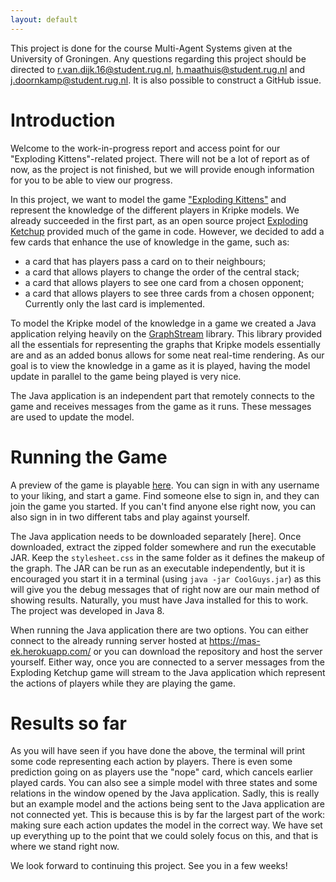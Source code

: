```yaml
---
layout: default
---
```


This project is done for the course Multi-Agent Systems given at the University of Groningen. Any questions regarding this project should be directed to r.van.dijk.16@student.rug.nl, h.maathuis@student.rug.nl and j.doornkamp@student.rug.nl. It is also possible to construct a GitHub issue.

# [](#header-1)Introduction
Welcome to the work-in-progress report and access point for our "Exploding Kittens"-related project. There will not be a lot of report as of now, as the project is not finished, but we will provide enough information for you to be able to view our progress.

In this project, we want to model the game ["Exploding Kittens"](https://www.explodingkittens.com/) and represent the knowledge of the different players in Kripke models. We already succeeded in the first part, as an open source project [Exploding Ketchup](https://github.com/Mikunj/Exploding-Ketchup) provided much of the game in code. However, we decided to add a few cards that enhance the use of knowledge in the game, such as:
* a card that has players pass a card on to their neighbours;
* a card that allows players to change the order of the central stack;
* a card that allows players to see one card from a chosen opponent;
* a card that allows players to see three cards from a chosen opponent;
Currently only the last card is implemented.

To model the Kripke model of the knowledge in a game we created a Java application relying heavily on the [GraphStream](http://graphstream-project.org/) library. This library provided all the essentials for representing the graphs that Kripke models essentially are and as an added bonus allows for some neat real-time rendering. As our goal is to view the knowledge in a game as it is played, having the model update in parallel to the game being played is very nice.

The Java application is an independent part that remotely connects to the game and receives messages from the game as it runs. These messages are used to update the model.

# [](#header-2)Running the Game
A preview of the game is playable [here](https://mas-ek.herokuapp.com/). You can sign in with any username to your liking, and start a game. Find someone else to sign in, and they can join the game you started. If you can't find anyone else right now, you can also sign in in two different tabs and play against yourself.

The Java application needs to be downloaded separately [here]. Once downloaded, extract the zipped folder somewhere and run the executable JAR. Keep the `stylesheet.css` in the same folder as it defines the makeup of the graph. The JAR can be run as an executable independently, but it is encouraged you start it in a terminal (using `java -jar CoolGuys.jar`) as this will give you the debug messages that of right now are our main method of showing results. Naturally, you must have Java installed for this to work. The project was developed in Java 8.

When running the Java application there are two options. You can either connect to the already running server hosted at https://mas-ek.herokuapp.com/ or you can download the repository and host the server yourself. Either way, once you are connected to a server messages from the Exploding Ketchup game will stream to the Java application which represent the actions of players while they are playing the game.

# [](#header-3)Results so far
As you will have seen if you have done the above, the terminal will print some code representing each action by players. There is even some prediction going on as players use the "nope" card, which cancels earlier played cards. You can also see a simple model with three states and some relations in the window opened by the Java application. Sadly, this is really but an example model and the actions being sent to the Java application are not connected yet. This is because this is by far the largest part of the work: making sure each action updates the model in the correct way. We have set up everything up to the point that we could solely focus on this, and that is where we stand right now.

We look forward to continuing this project. See you in a few weeks!
